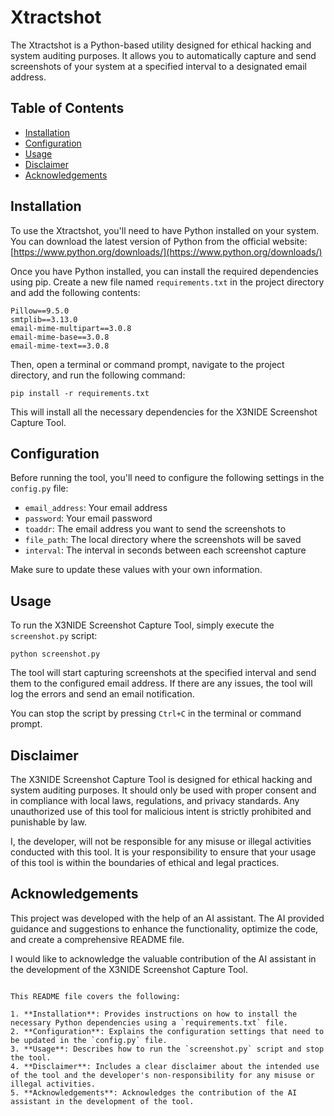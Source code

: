 
# Xtractshot

The Xtractshot is a Python-based utility designed for ethical hacking and system auditing purposes. It allows you to automatically capture and send screenshots of your system at a specified interval to a designated email address.

## Table of Contents
- [Installation](#installation)
- [Configuration](#configuration)
- [Usage](#usage)
- [Disclaimer](#disclaimer)
- [Acknowledgements](#acknowledgements)

## Installation

To use the Xtractshot, you'll need to have Python installed on your system. You can download the latest version of Python from the official website: [https://www.python.org/downloads/](https://www.python.org/downloads/)

Once you have Python installed, you can install the required dependencies using pip. Create a new file named `requirements.txt` in the project directory and add the following contents:

```
Pillow==9.5.0
smtplib==3.13.0
email-mime-multipart==3.0.8
email-mime-base==3.0.8
email-mime-text==3.0.8
```

Then, open a terminal or command prompt, navigate to the project directory, and run the following command:

```
pip install -r requirements.txt
```

This will install all the necessary dependencies for the X3NIDE Screenshot Capture Tool.

## Configuration

Before running the tool, you'll need to configure the following settings in the `config.py` file:

- `email_address`: Your email address
- `password`: Your email password
- `toaddr`: The email address you want to send the screenshots to
- `file_path`: The local directory where the screenshots will be saved
- `interval`: The interval in seconds between each screenshot capture

Make sure to update these values with your own information.

## Usage

To run the X3NIDE Screenshot Capture Tool, simply execute the `screenshot.py` script:

```
python screenshot.py
```

The tool will start capturing screenshots at the specified interval and send them to the configured email address. If there are any issues, the tool will log the errors and send an email notification.

You can stop the script by pressing `Ctrl+C` in the terminal or command prompt.

## Disclaimer

The X3NIDE Screenshot Capture Tool is designed for ethical hacking and system auditing purposes. It should only be used with proper consent and in compliance with local laws, regulations, and privacy standards. Any unauthorized use of this tool for malicious intent is strictly prohibited and punishable by law.

I, the developer, will not be responsible for any misuse or illegal activities conducted with this tool. It is your responsibility to ensure that your usage of this tool is within the boundaries of ethical and legal practices.

## Acknowledgements

This project was developed with the help of an AI assistant. The AI provided guidance and suggestions to enhance the functionality, optimize the code, and create a comprehensive README file.

I would like to acknowledge the valuable contribution of the AI assistant in the development of the X3NIDE Screenshot Capture Tool.
```

This README file covers the following:

1. **Installation**: Provides instructions on how to install the necessary Python dependencies using a `requirements.txt` file.
2. **Configuration**: Explains the configuration settings that need to be updated in the `config.py` file.
3. **Usage**: Describes how to run the `screenshot.py` script and stop the tool.
4. **Disclaimer**: Includes a clear disclaimer about the intended use of the tool and the developer's non-responsibility for any misuse or illegal activities.
5. **Acknowledgements**: Acknowledges the contribution of the AI assistant in the development of the tool.
